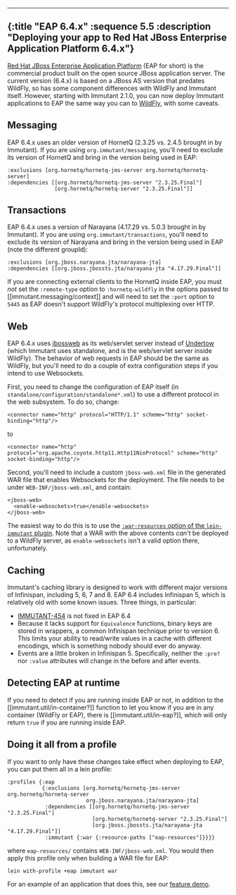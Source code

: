 ---
{:title "EAP 6.4.x"
 :sequence 5.5
 :description "Deploying your app to Red Hat JBoss Enterprise Application Platform 6.4.x"}
 ---

[Red Hat JBoss Enterprise Application Platform](http://www.jboss.org/products/eap/overview/)
(EAP for short) is the commercial product built on the open source
JBoss application server. The current version (6.4.x) is based on a
JBoss AS version that predates WildFly, so has some component
differences with WildFly and Immutant itself. However, starting with
Immutant 2.1.0, you can now deploy Immutant applications to EAP the
same way you can to [WildFly](guide-wildfly.html), with some caveats.

## Messaging

EAP 6.4.x uses an older version of HornetQ (2.3.25 vs. 2.4.5 brought
in by Immutant). If you are using `org.immutant/messaging`, you'll
need to exclude its version of HornetQ and bring in the version being
used in EAP:

    :exclusions [org.hornetq/hornetq-jms-server org.hornetq/hornetq-server]
    :dependencies [[org.hornetq/hornetq-jms-server "2.3.25.Final"]
                   [org.hornetq/hornetq-server "2.3.25.Final"]]


## Transactions

EAP 6.4.x uses a version of Narayana (4.17.29 vs. 5.0.3 brought in by
Immutant). If you are using `org.immutant/transactions`, you'll need
to exclude its version of Narayana and bring in the version being used
in EAP (note the different groupId):

    :exclusions [org.jboss.narayana.jta/narayana-jta]
    :dependencies [[org.jboss.jbossts.jta/narayana-jta "4.17.29.Final"]]

If you are connecting external clients to the HornetQ inside EAP, you
must *not* set the `:remote-type` option to `:hornetq-wildfly` in the
options passed to [[immutant.messaging/context]] and will need to set
the `:port` option to `5445` as EAP doesn't support WildFly's protocol
multiplexing over HTTP.

## Web

EAP 6.4.x uses [jbossweb](http://jbossweb.jboss.org/) as its
web/servlet server instead of [Undertow](http://undertow.io/) (which
Immutant uses standalone, and is the web/servlet server inside
WildFly). The behavior of web requests in EAP should be the same as
WildFly, but you'll need to do a couple of extra configuration steps
if you intend to use Websockets.

First, you need to change the configuration of EAP itself (in
`standalone/configuration/standalone*.xml`) to use a different
protocol in the web subsystem. To do so, change:

    <connector name="http" protocol="HTTP/1.1" scheme="http" socket-binding="http"/>

to

    <connector name="http" protocol="org.apache.coyote.http11.Http11NioProtocol" scheme="http" socket-binding="http"/>


Second, you'll need to include a custom `jboss-web.xml` file in the
generated WAR file that enables Websockets for the deployment. The
file needs to be under `WEB-INF/jboss-web.xml`, and contain:

    <jboss-web>
      <enable-websockets>true</enable-websockets>
    </jboss-web>

The easiest way to do this is to use the
[`:war-resources` option of the `lein-immutant` plugin](https://github.com/immutant/lein-immutant/blob/master/docs/deployment.md). Note
that a WAR with the above contents *can't* be deployed to a WildFly
server, as `enable-websockets` isn't a valid option there,
unfortunately.

## Caching

Immutant's caching library is designed to work with different major
versions of Infinispan, including 5, 6, 7 and 8. EAP 6.4 includes
Infinispan 5, which is relatively old with some known issues. Three
things, in particular:

* [IMMUTANT-454](https://issues.jboss.org/browse/IMMUTANT-454) is not
  fixed in EAP 6.4
* Because it lacks support for `Equivalence` functions, binary keys are
  stored in wrappers, a common Infinispan technique prior to version 6.
  This limits your ability to read/write values in a cache with
  different encodings, which is something nobody should ever do
  anyway.
* Events are a little broken in Infinispan 5. Specifically, neither
  the `:pre?` nor `:value` attributes will change in the before and
  after events.

## Detecting EAP at runtime

If you need to detect if you are running inside EAP or not, in
addition to the [[immutant.util/in-container?]] function to let you
know if you are in any container (WildFly or EAP), there is
[[immutant.util/in-eap?]], which will only return `true` if you are
running inside EAP.

## Doing it all from a profile

If you want to only have these changes take effect when deploying to
EAP, you can put them all in a lein profile:

    :profiles {:eap
               {:exclusions [org.hornetq/hornetq-jms-server org.hornetq/hornetq-server
                             org.jboss.narayana.jta/narayana-jta]
                :dependencies [[org.hornetq/hornetq-jms-server "2.3.25.Final"]
                               [org.hornetq/hornetq-server "2.3.25.Final"]
                               [org.jboss.jbossts.jta/narayana-jta "4.17.29.Final"]]
                :immutant {:war {:resource-paths ["eap-resources"]}}}}

where `eap-resources/` contains `WEB-INF/jboss-web.xml`. You would
then apply this profile only when building a WAR file for EAP:

    lein with-profile +eap immutant war

For an example of an application that does this, see our
[feature demo](https://github.com/immutant/feature-demo/).
